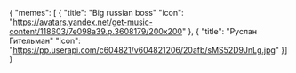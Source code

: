{ "memes": [
{
  "title": "Big russian boss"
  "icon": "https://avatars.yandex.net/get-music-content/118603/7e098a39.p.3608179/200x200"
},
{
  "title": "Руслан Гительман"
  "icon": "https://pp.userapi.com/c604821/v604821206/20afb/sMS52D9JnLg.jpg"
}]
}
